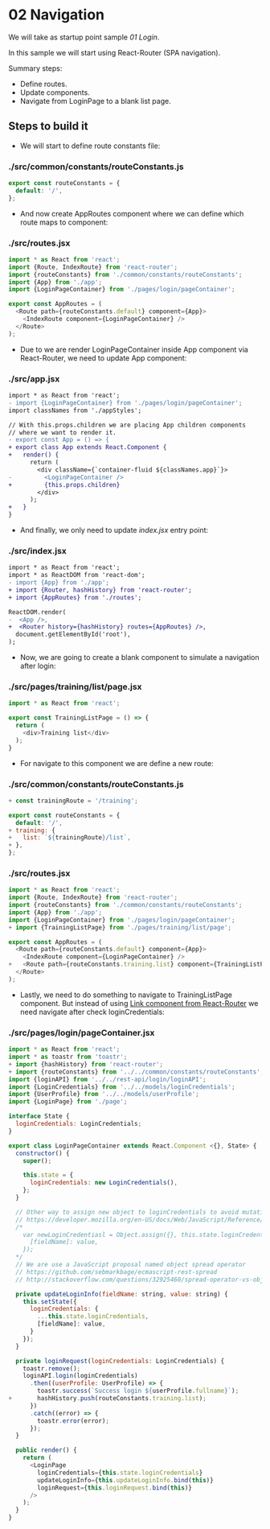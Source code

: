 # 02 Navigation

We will take as startup point sample _01 Login_.

In this sample we will start using React-Router (SPA navigation).

Summary steps:

- Define routes.
- Update components.
- Navigate from LoginPage to a blank list page.

## Steps to build it

- We will start to define route constants file:

### ./src/common/constants/routeConstants.js
```javascript
export const routeConstants = {
  default: '/',
};

```

- And now create AppRoutes component where we can define which route maps to component:

### ./src/routes.jsx
```javascript
import * as React from 'react';
import {Route, IndexRoute} from 'react-router';
import {routeConstants} from './common/constants/routeConstants';
import {App} from './app';
import {LoginPageContainer} from './pages/login/pageContainer';

export const AppRoutes = (
  <Route path={routeConstants.default} component={App}>
    <IndexRoute component={LoginPageContainer} />
  </Route>
);

```

- Due to we are render LoginPageContainer inside App component via React-Router, we need to update App component:

### ./src/app.jsx
```diff
import * as React from 'react';
- import {LoginPageContainer} from './pages/login/pageContainer';
import classNames from './appStyles';

// With this.props.children we are placing App children components
// where we want to render it.
- export const App = () => {
+ export class App extends React.Component {
+   render() {
      return (
        <div className={`container-fluid ${classNames.app}`}>
-         <LoginPageContainer />
+         {this.props.children}
        </div>
      );
+   }
}

```

- And finally, we only need to update _index.jsx_ entry point:

### ./src/index.jsx
```diff
import * as React from 'react';
import * as ReactDOM from 'react-dom';
- import {App} from './app';
+ import {Router, hashHistory} from 'react-router';
+ import {AppRoutes} from './routes';

ReactDOM.render(
-  <App />,
+  <Router history={hashHistory} routes={AppRoutes} />,
  document.getElementById('root'),
);

```

- Now, we are going to create a blank component to simulate a navigation after login:

### ./src/pages/training/list/page.jsx
```javascript
import * as React from 'react';

export const TrainingListPage = () => {
  return (
    <div>Training list</div>
  );
}

```

- For navigate to this component we are define a new route:

### ./src/common/constants/routeConstants.js
```javascript
+ const trainingRoute = '/training';

export const routeConstants = {
  default: '/',
+ training: {
+   list: `${trainingRoute}/list`,
+ },
};

```

### ./src/routes.jsx
```javascript
import * as React from 'react';
import {Route, IndexRoute} from 'react-router';
import {routeConstants} from './common/constants/routeConstants';
import {App} from './app';
import {LoginPageContainer} from './pages/login/pageContainer';
+ import {TrainingListPage} from './pages/training/list/page';

export const AppRoutes = (
  <Route path={routeConstants.default} component={App}>
    <IndexRoute component={LoginPageContainer} />
+   <Route path={routeConstants.training.list} component={TrainingListPage} />
  </Route>
);

```

- Lastly, we need to do something to navigate to TrainingListPage component. But instead of using [Link component from React-Router](https://github.com/reactjs/react-router-tutorial/tree/master/lessons/03-navigating-with-link) we need navigate after check loginCredentials:

### ./src/pages/login/pageContainer.jsx
```javascript
import * as React from 'react';
import * as toastr from 'toastr';
+ import {hashHistory} from 'react-router';
+ import {routeConstants} from '../../common/constants/routeConstants';
import {loginAPI} from '../../rest-api/login/loginAPI';
import {LoginCredentials} from '../../models/loginCredentials';
import {UserProfile} from '../../models/userProfile';
import {LoginPage} from './page';

interface State {
  loginCredentials: LoginCredentials;
}

export class LoginPageContainer extends React.Component <{}, State> {
  constructor() {
    super();

    this.state = {
      loginCredentials: new LoginCredentials(),
    };
  }

  // Other way to assign new object to loginCredentials to avoid mutation is:
  // https://developer.mozilla.org/en-US/docs/Web/JavaScript/Reference/Global_Objects/Object/assign
  /*
    var newLoginCredentiasl = Object.assign({}, this.state.loginCredentials, {
      [fieldName]: value,
    });
  */
  // We are use a JavaScript proposal named object spread operator
  // https://github.com/sebmarkbage/ecmascript-rest-spread
  // http://stackoverflow.com/questions/32925460/spread-operator-vs-object-assign

  private updateLoginInfo(fieldName: string, value: string) {
    this.setState({
      loginCredentials: {
        ...this.state.loginCredentials,
        [fieldName]: value,
      }
    });
  }

  private loginRequest(loginCredentials: LoginCredentials) {
    toastr.remove();
    loginAPI.login(loginCredentials)
      .then((userProfile: UserProfile) => {
        toastr.success(`Success login ${userProfile.fullname}`);
+       hashHistory.push(routeConstants.training.list);
      })
      .catch((error) => {
        toastr.error(error);
      });
  }

  public render() {
    return (
      <LoginPage
        loginCredentials={this.state.loginCredentials}
        updateLoginInfo={this.updateLoginInfo.bind(this)}
        loginRequest={this.loginRequest.bind(this)}
      />
    );
  }
}

```
